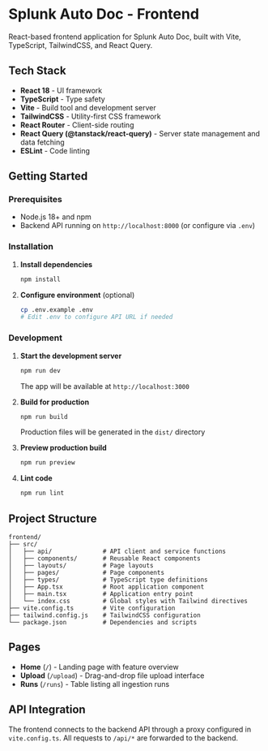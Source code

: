 # Splunk Auto Doc - Frontend

React-based frontend application for Splunk Auto Doc, built with Vite, TypeScript, TailwindCSS, and React Query.

## Tech Stack

- **React 18** - UI framework
- **TypeScript** - Type safety
- **Vite** - Build tool and development server
- **TailwindCSS** - Utility-first CSS framework
- **React Router** - Client-side routing
- **React Query (@tanstack/react-query)** - Server state management and data fetching
- **ESLint** - Code linting

## Getting Started

### Prerequisites

- Node.js 18+ and npm
- Backend API running on `http://localhost:8000` (or configure via `.env`)

### Installation

1. **Install dependencies**
   ```bash
   npm install
   ```

2. **Configure environment** (optional)
   ```bash
   cp .env.example .env
   # Edit .env to configure API URL if needed
   ```

### Development

1. **Start the development server**
   ```bash
   npm run dev
   ```

   The app will be available at `http://localhost:3000`

2. **Build for production**
   ```bash
   npm run build
   ```

   Production files will be generated in the `dist/` directory

3. **Preview production build**
   ```bash
   npm run preview
   ```

4. **Lint code**
   ```bash
   npm run lint
   ```

## Project Structure

```
frontend/
├── src/
│   ├── api/              # API client and service functions
│   ├── components/       # Reusable React components
│   ├── layouts/          # Page layouts
│   ├── pages/            # Page components
│   ├── types/            # TypeScript type definitions
│   ├── App.tsx           # Root application component
│   ├── main.tsx          # Application entry point
│   └── index.css         # Global styles with Tailwind directives
├── vite.config.ts        # Vite configuration
├── tailwind.config.js    # TailwindCSS configuration
└── package.json          # Dependencies and scripts
```

## Pages

- **Home** (`/`) - Landing page with feature overview
- **Upload** (`/upload`) - Drag-and-drop file upload interface
- **Runs** (`/runs`) - Table listing all ingestion runs

## API Integration

The frontend connects to the backend API through a proxy configured in `vite.config.ts`. All requests to `/api/*` are forwarded to the backend.
